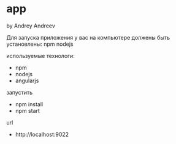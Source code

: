 # app
by Andrey Andreev

Для запуска приложения у вас на компьютере должены быть установлены:
npm
nodejs

используемые технологи:
- npm
- nodejs
- angularjs

запустить
- npm install
- npm start

url
- http://localhost:9022



